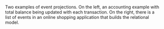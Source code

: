Two examples of event projections. On the left, an accounting example with total balance being updated with each transaction. On the right, there is a list of events in an online shopping application that builds the relational model.